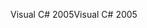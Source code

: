 <span data-ttu-id="9d718-101">Visual C# 2005</span><span class="sxs-lookup"><span data-stu-id="9d718-101">Visual C# 2005</span></span>
